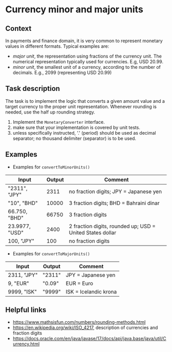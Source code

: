 # Currency minor and major units

## Context

In payments and finance domain, it is very common to represent monetary values in different formats. Typical examples are:

* _major unit_, the representation using fractions of the currency unit. The numerical representation typically used for currencies. E.g, USD 20.99.
* _minor unit_, the smallest unit of a currency, according to the number of decimals. E.g., 2099 (representing USD 20.99)

## Task description

The task is to implement the logic that converts a given amount value and a target currency to the proper unit representation.
Whenever rounding is needed, use the half up rounding strategy.

1. Implement the `MonetaryConverter` interface.
2. make sure that your implementation is covered by unit tests.
3. unless specifically instructed, '.' (period) should be used as decimal separator; no thousand delimiter (separator) is to be used.

## Examples

* Examples for `convertToMinorUnits()`

| Input           | Output | Comment                                                   |
|-----------------|--------|-----------------------------------------------------------|
| "2311", "JPY"   | 2311   | no fraction digits; JPY = Japanese yen                    |                         
| "10", "BHD"     | 10000  | 3 fraction digits; BHD = Bahraini dinar                   |
| 66.750, "BHD"   | 66750  | 3 fraction digits                                         |
| 23.9977, "USD"  | 2400   | 2 fraction digits, rounded up; USD = United States dollar | 
| 100, "JPY"      | 100    | no fraction digits                                        | 

* Examples for `convertToMajorUnits()`

| Input           | Output  | Comment               |
|-----------------|---------|-----------------------|
| 2311, "JPY"     | "2311"  | JPY = Japanese yen    |
| 9, "EUR"        | "0.09"  | EUR = Euro            |
| 9999, "ISK"     | "9999"  | ISK = Icelandic krona |

## Helpful links

* https://www.mathsisfun.com/numbers/rounding-methods.html
* https://en.wikipedia.org/wiki/ISO_4217, description of currencies and fraction digits
* https://docs.oracle.com/en/java/javase/17/docs/api/java.base/java/util/Currency.html
